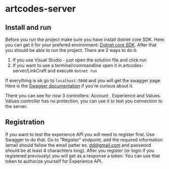 # artcodes-server

## Install and run
Before you run the project make sure you have install dotnet core SDK. Here you can get it for your prefered environment: [Dotnet core SDK](https://www.microsoft.com/net/download?initial-os=windows). After that you should be able to run the project. There are 2 ways to do it:

1. If you use Visual Studio - just open the solution file and click run
2. If you want to use a terminal/commandline open it in artcodes-server/LinkCraft and execute `dotnet run`

If everything is ok go to `localhost:5000` and you will get the swagger page. Here is the [Swagger documentation](https://swagger.io/tools/swagger-ui/) if you're curious about it.

There you can see for now 3 controllers: Account , Experience  and Values. Values controller has no protection, you can use it to test you connection to the server.

## Registration
If you want to test the experience API you will need to register first. Use Swagger to do that. Go to "Register" endpoint, add the required information (email should follow the email patter ex. dd@gmail.com and password should be at least 4 charachters long). After you register (or login if you registered previously) you will get as a response a token. You can use that token to authorize yourself for Experience API.

